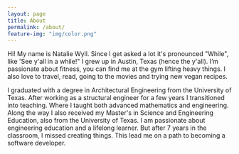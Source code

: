```yaml
---
layout: page
title: About
permalink: /about/
feature-img: "img/color.png"
---
```


Hi! My name is Natalie Wyll. Since I get asked a lot it's pronounced "While", like 'See y'all in a while!" I grew up in Austin, Texas (hence the y'all). I’m passionate about fitness, you can find me at the gym lifting heavy things. I also love to travel, read, going to the movies and trying new vegan recipes.

I graduated with a degree in Architectural Engineering from the University of Texas. After working as a structural engineer for a few years I transitioned into teaching. Where I taught both advanced mathematics and engineering. Along the way I also received my Master's in Science and Engineering Education, also from the University of Texas. I am passionate about engineering education and a lifelong learner. But after 7 years in the classroom, I missed creating things. This lead me on a path to becoming a software developer.
